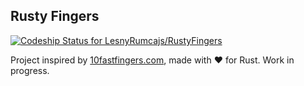 ## Rusty Fingers

[![Codeship Status for LesnyRumcajs/RustyFingers](https://app.codeship.com/projects/6435df40-3243-0138-2581-5e91c5ad028a/status?branch=master)](https://app.codeship.com/projects/385521)

Project inspired by [10fastfingers.com](https://10fastfingers.com/), made with :heart: for Rust. Work in progress.
